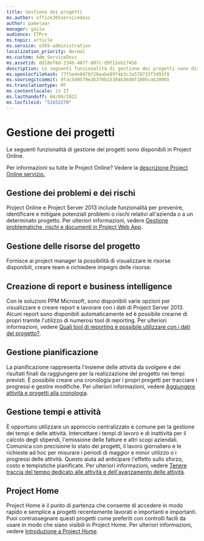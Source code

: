 ```yaml
---
title: Gestione dei progetti
ms.author: office365servicedesc
author: pamelaar
manager: gailw
audience: ITPro
ms.topic: article
ms.service: o365-administration
localization_priority: Normal
ms.custom: Adm_ServiceDesc
ms.assetid: dd18ef8d-234b-487f-807c-d9f12eb17458
description: Le seguenti funzionalità di gestione dei progetti sono disponibili in Project Online.
ms.openlocfilehash: 77f5e4e0478f20eabe89f4b3c3a578733f3d93f8
ms.sourcegitcommit: 9fac5d9579e3b370b15384b36d0f1805cab20065
ms.translationtype: MT
ms.contentlocale: it-IT
ms.lasthandoff: 04/09/2021
ms.locfileid: "51652270"
---
```

# <a name="project-management"></a>Gestione dei progetti

Le seguenti funzionalità di gestione dei progetti sono disponibili in Project Online.
  
Per informazioni su tutte le Project Online? Vedere la [descrizione Project Online servizio.](project-online-service-description.md)
  
## <a name="issues-and-risk-management"></a>Gestione dei problemi e dei rischi

Project Online e Project Server 2013 include funzionalità per prevenire, identificare e mitigare potenziali problemi o rischi relativi all'azienda o a un determinato progetto. Per ulteriori informazioni, vedere [Gestione problematiche, rischi e documenti in Project Web App](/previous-versions/office/project-server-2010/hh767484(v=office.14)).
  
## <a name="manage-project-resources"></a>Gestione delle risorse del progetto

Fornisce ai project manager la possibilità di visualizzare le risorse disponibili, creare team e richiedere impegni delle risorse.
  
## <a name="reporting-and-business-intelligence"></a>Creazione di report e business intelligence

Con le soluzioni PPM Microsoft, sono disponibili varie opzioni per visualizzare e creare report e lavorare con i dati di Project Server 2013. Alcuni report sono disponibili automaticamente ed è possibile crearne di propri tramite l'utilizzo di numerosi tool di reporting. Per ulteriori informazioni, vedere [Quali tool di reporting è possibile utilizzare con i dati del progetto?](/ProjectOnline/what-reporting-tools-can-i-use-with-project-data).
  
## <a name="schedule-management"></a>Gestione pianificazione

La pianificazione rappresenta l'insieme delle attività da svolgere e dei risultati finali da raggiungere per la realizzazione del progetto nei tempi previsti. È possibile creare una cronologia per i propri progetti per tracciare i progressi e gestire modifiche. Per ulteriori informazioni, vedere [Aggiungere attività e progetti alla cronologia](https://go.microsoft.com/fwlink/?LinkID=402655).
  
## <a name="time-and-task-management"></a>Gestione tempi e attività

È opportuno utilizzare un approccio centralizzato e comune per la gestione dei tempi e delle attività. Intercettare i tempi di lavoro e di inattività per il calcolo degli stipendi, l'emissione delle fatture e altri scopi aziendali. Comunica con precisione lo stato dei progetti, il lavoro giornaliero e le richieste ad hoc per misurare i periodi di maggior e minor utilizzo o i progressi delle attività. Questo aiuta ad anticipare l'effetto sullo sforzo, costo e tempistiche pianificate. Per ulteriori informazioni, vedere [Tenere traccia del tempo dedicato alle attività e dell'avanzamento delle attività](https://go.microsoft.com/fwlink/p/?LinkId=271321).

## <a name="project-home"></a>Project Home

Project Home è il punto di partenza che consente di accedere in modo rapido e semplice a progetti recentemente lavorati e importanti e importanti. Puoi contrassegnare questi progetti come preferiti con controlli facili da usare in modo che siano visibili in Project Home. Per ulteriori informazioni, vedere [Introduzione a Project Home](https://support.office.com/article/a3b38418-35e7-4df4-8e4a-ba6a4fa0562a).